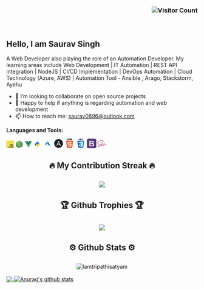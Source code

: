 ### <p align="right">![Visitor Count](https://profile-counter.glitch.me/{saurav0896}/count.svg)</p> <br/>  

## Hello, I am Saurav Singh

A Web Developer also playing the role of an Automation Developer. My learning areas include Web Development | IT Automation | REST API integration | NodeJS | CI/CD Implementation | DevOps Automation | Cloud Technology (Azure, AWS) | Automation Tool - Ansible , Arago, Stackstorm, Ayehu 

- 👯 I’m looking to collaborate on open source projects
- 💬 Happy to help if anything is regarding automation and web development
- 📫 How to reach me: saurav0896@outlook.com

**Languages and Tools:**  

<code><img height="20" src="https://raw.githubusercontent.com/github/explore/80688e429a7d4ef2fca1e82350fe8e3517d3494d/topics/javascript/javascript.png"></code>
<code><img height="20" src="https://raw.githubusercontent.com/github/explore/80688e429a7d4ef2fca1e82350fe8e3517d3494d/topics/nodejs/nodejs.png"></code> 
<code><img height="20" src="https://raw.githubusercontent.com/github/explore/80688e429a7d4ef2fca1e82350fe8e3517d3494d/topics/vue/vue.png"></code>
<code><img height="20" src="https://raw.githubusercontent.com/github/explore/80688e429a7d4ef2fca1e82350fe8e3517d3494d/topics/python/python.png"></code>
<code><img height="25" src="https://raw.githubusercontent.com/github/explore/80688e429a7d4ef2fca1e82350fe8e3517d3494d/topics/azure/azure.png"></code>
<code><img height="25" src="https://raw.githubusercontent.com/github/explore/80688e429a7d4ef2fca1e82350fe8e3517d3494d/topics/ansible/ansible.png"></code>
<code><img height="25" src="https://raw.githubusercontent.com/github/explore/80688e429a7d4ef2fca1e82350fe8e3517d3494d/topics/html/html.png"></code>
<code><img height="25" src="https://raw.githubusercontent.com/github/explore/80688e429a7d4ef2fca1e82350fe8e3517d3494d/topics/css/css.png"></code>
<code><img height="25" src="https://raw.githubusercontent.com/github/explore/80688e429a7d4ef2fca1e82350fe8e3517d3494d/topics/bootstrap/bootstrap.png"></code>
<code><img height="25" src="https://raw.githubusercontent.com/github/explore/80688e429a7d4ef2fca1e82350fe8e3517d3494d/topics/sass/sass.png"></code>

 ### <h2 align="center">🔥 My Contribution Streak 🔥<h2/>
<p align="center">
  <a href="https://github.com/saurav0896/github-readme-streak-stats">
    <img src="https://github-readme-streak-stats.herokuapp.com/?user=saurav0896&theme=dark&hide_border=true&background=0D1117&stroke=0000"/>
  </a>
  
### <h2 align="center">🏆 Github Trophies 🏆<h2/>
<p align="center">
  <a href="https://github.com/ryo-ma/github-profile-trophy" target="_blank">
    <img src="https://github-profile-trophy.vercel.app/?username=saurav0896&theme=gruvbox"/>
  </a>
</p>
  
### <h2 align="center">⚙️ Github Stats ⚙️<h2/>   
<p align="center">
<img src="https://activity-graph.herokuapp.com/graph?username=saurav0896&theme=xcode" alt="Iamtripathisatyam" />
</p>

<a href="https://github.com/saurav0896">
<img align="center" src="https://github-readme-stats.anuraghazra1.vercel.app/api/top-langs/?username=saurav0896&layout=compact&theme=dark" />
</a>

<a href="https://github.com/saurav0896">
<img align="center" src="https://github-readme-stats.anuraghazra1.vercel.app/api?username=saurav0896&show_icons=true&include_all_commits=true&theme=dark" alt="Anurag's github stats" />
</a>



